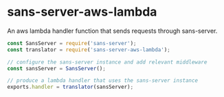 # sans-server-aws-lambda

An aws lambda handler function that sends requests through sans-server.

```js
const SansServer = require('sans-server');
const translator = require('sans-server-aws-lambda');

// configure the sans-server instance and add relevant middleware
const sansServer = SansServer();

// produce a lambda handler that uses the sans-server instance
exports.handler = translator(sansServer);
```